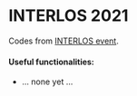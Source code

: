 # INTERLOS 2021

Codes from [INTERLOS event](https://interlos.fi.muni.cz/). 

#### Useful functionalities: 

* ... none yet ...